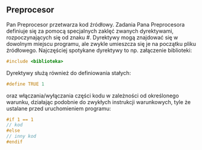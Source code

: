 ## Preprocesor

Pan Preprocesor przetwarza kod źródłowy. Zadania Pana Preprocesora definiuje się za pomocą specjalnych zaklęć zwanych dyrektywami, rozpoczynających się od znaku #. Dyrektywy mogą znajdować się w dowolnym miejscu programu, ale zwykle umieszcza się je na początku pliku źródłowego. Najczęściej spotykane dyrektywy to np. załączenie biblioteki:

```c++
#include <biblioteka>
```

Dyrektywy służą również do definiowania stałych:

```c++
#define TRUE 1
```

oraz włączania/wyłączania części kodu w zależności od określonego warunku, działając podobnie do zwykłych instrukcji warunkowych, tyle że ustalane przed uruchomieniem programu:

```c++
#if 1 == 1
// kod
#else
// inny kod
#endif
```
